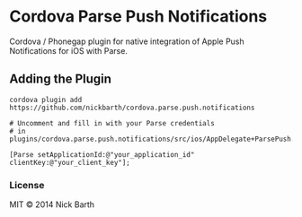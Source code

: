 # Cordova Parse Push Notifications

Cordova / Phonegap plugin for native integration of Apple Push Notifications for iOS with Parse.

## Adding the Plugin

```
cordova plugin add https://github.com/nickbarth/cordova.parse.push.notifications

# Uncomment and fill in with your Parse credentials 
# in plugins/cordova.parse.push.notifications/src/ios/AppDelegate+ParsePush.m

[Parse setApplicationId:@"your_application_id" clientKey:@"your_client_key"];
```

### License
MIT &copy; 2014 Nick Barth
